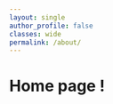 ```yaml
---
layout: single
author_profile: false
classes: wide 
permalink: /about/
---
```


<h1> Home page ! <h1>